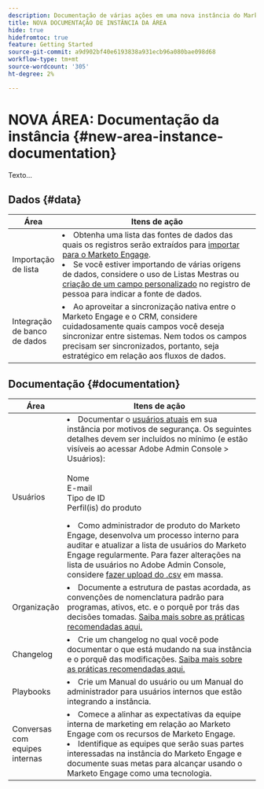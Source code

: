 ```yaml
---
description: Documentação de várias ações em uma nova instância do Marketo Engage.
title: NOVA DOCUMENTAÇÃO DE INSTÂNCIA DA ÁREA
hide: true
hidefromtoc: true
feature: Getting Started
source-git-commit: a9d902bf40e6193838a931ecb96a080bae098d68
workflow-type: tm+mt
source-wordcount: '305'
ht-degree: 2%

---
```


# NOVA ÁREA: Documentação da instância {#new-area-instance-documentation}

Texto...

## Dados {#data}

<table>
<thead>
  <tr>
    <th style="width:20%">Área</th>
    <th style="width:80%">Itens de ação</th>
  </tr>
</thead>
<tbody>
  <tr>
    <td>Importação de lista</td>
    <td><li>Obtenha uma lista das fontes de dados das quais os registros serão extraídos para <a href="https://experienceleague.adobe.com/en/docs/marketo/using/getting-started-with-marketo/quick-wins/import-a-list-of-people" target="_blank">importar para o Marketo Engage</a>.</li>
    <li>Se você estiver importando de várias origens de dados, considere o uso de Listas Mestras ou <a href="https://experienceleague.adobe.com/en/docs/marketo/using/product-docs/administration/field-management/create-a-custom-field-in-marketo" target="_blank">criação de um campo personalizado</a> no registro de pessoa para indicar a fonte de dados.</li></td>
  </tr>
  <tr>
    <td>Integração de banco de dados</td>
    <td><li>Ao aproveitar a sincronização nativa entre o Marketo Engage e o CRM, considere cuidadosamente quais campos você deseja sincronizar entre sistemas. Nem todos os campos precisam ser sincronizados, portanto, seja estratégico em relação aos fluxos de dados.</li></td>
  </tr>
</tbody>
</table>

## Documentação {#documentation}

<table>
<thead>
  <tr>
    <th style="width:20%">Área</th>
    <th style="width:80%">Itens de ação</th>
  </tr>
</thead>
<tbody>
  <tr>
    <td>Usuários</td>
    <td><li>Documentar o <a href="https://experienceleague.adobe.com/en/docs/marketo/using/product-docs/administration/marketo-with-adobe-identity/add-or-remove-a-user#add-a-user" target="_blank">usuários atuais</a> em sua instância por motivos de segurança. Os seguintes detalhes devem ser incluídos no mínimo (e estão visíveis ao acessar Adobe Admin Console &gt; Usuários):</li>
    <br>Nome
    <br>E-mail
    <br>Tipo de ID
    <br>Perfil(is) do produto
    <p>
    <li>Como administrador de produto do Marketo Engage, desenvolva um processo interno para auditar e atualizar a lista de usuários do Marketo Engage regularmente. Para fazer alterações na lista de usuários no Adobe Admin Console, considere <a href="https://helpx.adobe.com/br/enterprise/using/users.html" target="_blank">fazer upload do .csv</a> em massa.</li></td>
  </tr>
  <tr>
    <td>Organização</td>
    <td><li>Documente a estrutura de pastas acordada, as convenções de nomenclatura padrão para programas, ativos, etc. e o porquê por trás das decisões tomadas. <a href="https://experienceleague.adobe.com/en/docs/marketo-learn/tutorials/fundamentals/best-practices-to-organize-a-new-instance" target="_blank">Saiba mais sobre as práticas recomendadas aqui.</a></li></td>
  </tr>
  <tr>
    <td>Changelog</td>
    <td><li>Crie um changelog no qual você pode documentar o que está mudando na sua instância e o porquê das modificações. <a href="https://experienceleague.adobe.com/en/docs/marketo-learn/auditing-an-inherited-instance/develop-an-instance-governance-guide" target="_blank">Saiba mais sobre as práticas recomendadas aqui.</a></li></td>
  </tr>
  <tr>
    <td>Playbooks</td>
    <td><li>Crie um Manual do usuário ou um Manual do administrador para usuários internos que estão integrando a instância.</li></td>
  </tr>
  <tr>
    <td>Conversas com equipes internas</td>
    <td><li>Comece a alinhar as expectativas da equipe interna de marketing em relação ao Marketo Engage com os recursos de Marketo Engage.</li>
    <li>Identifique as equipes que serão suas partes interessadas na instância do Marketo Engage e documente suas metas para alcançar usando o Marketo Engage como uma tecnologia.</li></td>
  </tr>
</tbody>
</table>
